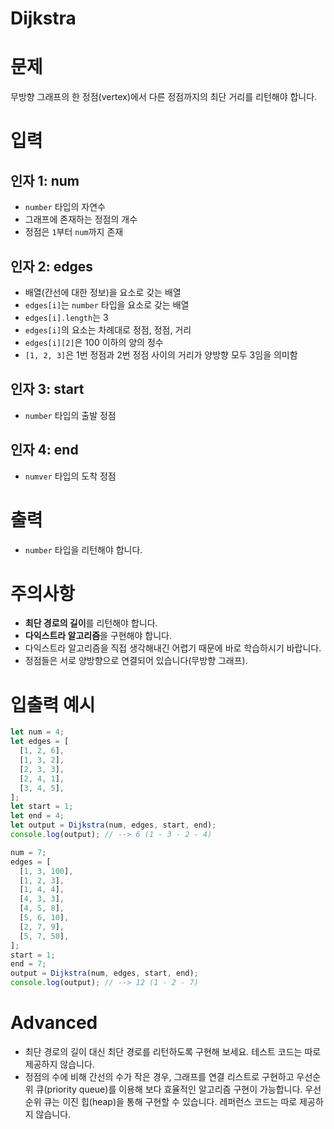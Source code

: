 # Dijkstra
# 문제
무방향 그래프의 한 정점(vertex)에서 다른 정점까지의 최단 거리를 리턴해야 합니다.

# 입력
## 인자 1: num
- `number` 타입의 자연수
- 그래프에 존재하는 정점의 개수
- 정점은 `1`부터 `num`까지 존재

## 인자 2: edges
- 배열(간선에 대한 정보)을 요소로 갖는 배열
- `edges[i]`는 `number` 타입을 요소로 갖는 배열
- `edges[i].length`는 3
- `edges[i]`의 요소는 차례대로 정점, 정점, 거리
- `edges[i][2]`은 100 이하의 양의 정수
- `[1, 2, 3]`은 1번 정점과 2번 정점 사이의 거리가 양방향 모두 3임을 의미함

## 인자 3: start
- `number` 타입의 출발 정점

## 인자 4: end
- `numver` 타입의 도착 정점

# 출력
- `number` 타입을 리턴해야 합니다.

# 주의사항
- **최단 경로의 길이**를 리턴해야 합니다.
- **다익스트라 알고리즘**을 구현해야 합니다.
- 다익스트라 알고리즘을 직접 생각해내긴 어렵기 때문에 바로 학습하시기 바랍니다.
- 정점들은 서로 양방향으로 연결되어 있습니다(무방향 그래프).

# 입출력 예시
```javascript
let num = 4;
let edges = [
  [1, 2, 6],
  [1, 3, 2],
  [2, 3, 3],
  [2, 4, 1],
  [3, 4, 5],
];
let start = 1;
let end = 4;
let output = Dijkstra(num, edges, start, end);
console.log(output); // --> 6 (1 - 3 - 2 - 4)

num = 7;
edges = [
  [1, 3, 100],
  [1, 2, 3],
  [1, 4, 4],
  [4, 3, 3],
  [4, 5, 8],
  [5, 6, 10],
  [2, 7, 9],
  [5, 7, 50],
];
start = 1;
end = 7;
output = Dijkstra(num, edges, start, end);
console.log(output); // --> 12 (1 - 2 - 7)
```

# Advanced
- 최단 경로의 길이 대신 최단 경로를 리턴하도록 구현해 보세요. 테스트 코드는 따로 제공하지 않습니다.
- 정점의 수에 비해 간선의 수가 작은 경우, 그래프를 연결 리스트로 구현하고 우선순위 큐(priority queue)를 이용해 보다 효율적인 알고리즘 구현이 가능합니다. 우선순위 큐는 이진 힙(heap)을 통해 구현할 수 있습니다. 레퍼런스 코드는 따로 제공하지 않습니다.
